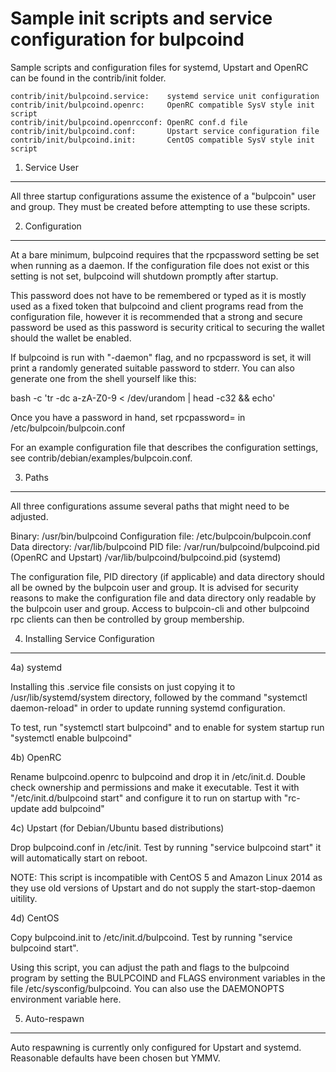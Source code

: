 Sample init scripts and service configuration for bulpcoind
==========================================================

Sample scripts and configuration files for systemd, Upstart and OpenRC
can be found in the contrib/init folder.

    contrib/init/bulpcoind.service:    systemd service unit configuration
    contrib/init/bulpcoind.openrc:     OpenRC compatible SysV style init script
    contrib/init/bulpcoind.openrcconf: OpenRC conf.d file
    contrib/init/bulpcoind.conf:       Upstart service configuration file
    contrib/init/bulpcoind.init:       CentOS compatible SysV style init script

1. Service User
---------------------------------

All three startup configurations assume the existence of a "bulpcoin" user
and group.  They must be created before attempting to use these scripts.

2. Configuration
---------------------------------

At a bare minimum, bulpcoind requires that the rpcpassword setting be set
when running as a daemon.  If the configuration file does not exist or this
setting is not set, bulpcoind will shutdown promptly after startup.

This password does not have to be remembered or typed as it is mostly used
as a fixed token that bulpcoind and client programs read from the configuration
file, however it is recommended that a strong and secure password be used
as this password is security critical to securing the wallet should the
wallet be enabled.

If bulpcoind is run with "-daemon" flag, and no rpcpassword is set, it will
print a randomly generated suitable password to stderr.  You can also
generate one from the shell yourself like this:

bash -c 'tr -dc a-zA-Z0-9 < /dev/urandom | head -c32 && echo'

Once you have a password in hand, set rpcpassword= in /etc/bulpcoin/bulpcoin.conf

For an example configuration file that describes the configuration settings,
see contrib/debian/examples/bulpcoin.conf.

3. Paths
---------------------------------

All three configurations assume several paths that might need to be adjusted.

Binary:              /usr/bin/bulpcoind
Configuration file:  /etc/bulpcoin/bulpcoin.conf
Data directory:      /var/lib/bulpcoind
PID file:            /var/run/bulpcoind/bulpcoind.pid (OpenRC and Upstart)
                     /var/lib/bulpcoind/bulpcoind.pid (systemd)

The configuration file, PID directory (if applicable) and data directory
should all be owned by the bulpcoin user and group.  It is advised for security
reasons to make the configuration file and data directory only readable by the
bulpcoin user and group.  Access to bulpcoin-cli and other bulpcoind rpc clients
can then be controlled by group membership.

4. Installing Service Configuration
-----------------------------------

4a) systemd

Installing this .service file consists on just copying it to
/usr/lib/systemd/system directory, followed by the command
"systemctl daemon-reload" in order to update running systemd configuration.

To test, run "systemctl start bulpcoind" and to enable for system startup run
"systemctl enable bulpcoind"

4b) OpenRC

Rename bulpcoind.openrc to bulpcoind and drop it in /etc/init.d.  Double
check ownership and permissions and make it executable.  Test it with
"/etc/init.d/bulpcoind start" and configure it to run on startup with
"rc-update add bulpcoind"

4c) Upstart (for Debian/Ubuntu based distributions)

Drop bulpcoind.conf in /etc/init.  Test by running "service bulpcoind start"
it will automatically start on reboot.

NOTE: This script is incompatible with CentOS 5 and Amazon Linux 2014 as they
use old versions of Upstart and do not supply the start-stop-daemon uitility.

4d) CentOS

Copy bulpcoind.init to /etc/init.d/bulpcoind. Test by running "service bulpcoind start".

Using this script, you can adjust the path and flags to the bulpcoind program by
setting the BULPCOIND and FLAGS environment variables in the file
/etc/sysconfig/bulpcoind. You can also use the DAEMONOPTS environment variable here.

5. Auto-respawn
-----------------------------------

Auto respawning is currently only configured for Upstart and systemd.
Reasonable defaults have been chosen but YMMV.
